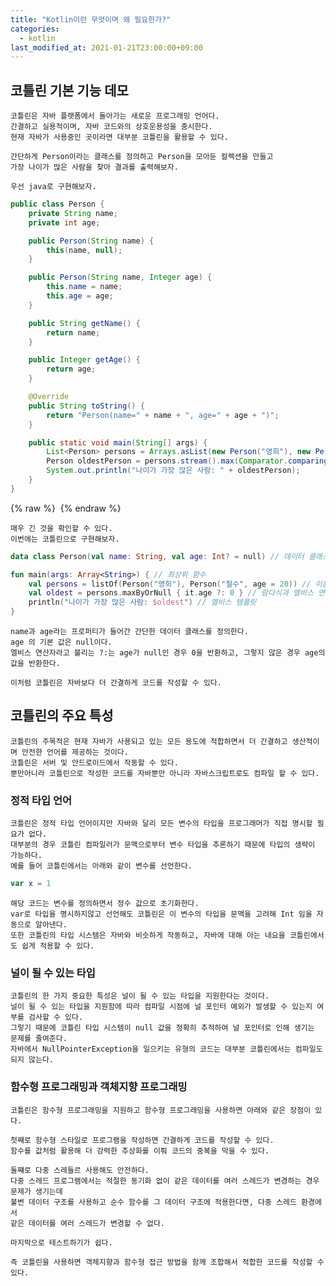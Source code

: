 ```yaml
---
title: "Kotlin이란 무엇이며 왜 필요한가?"
categories: 
  - kotlin
last_modified_at: 2021-01-21T23:00:00+09:00
---
```


## 코틀린 기본 기능 데모
    코틀린은 자바 플랫폼에서 돌아가는 새로운 프로그래밍 언어다.
    간결하고 실용적이며, 자바 코드와의 상호운용성을 중시한다.
    현재 자바가 사용중인 곳이라면 대부분 코틀린을 활용할 수 있다.
    
    간단하게 Person이라는 클래스를 정의하고 Person을 모아둔 컬렉션을 만들고
    가장 나이가 많은 사람을 찾아 결과를 출력해보자.
    
    우선 java로 구현해보자.    
    
```java
public class Person {
    private String name;
    private int age;

    public Person(String name) {
        this(name, null);
    }

    public Person(String name, Integer age) {
        this.name = name;
        this.age = age;
    }

    public String getName() {
        return name;
    }

    public Integer getAge() {
        return age;
    }

    @Override
    public String toString() {
        return "Person(name=" + name + ", age=" + age + ")";
    }

    public static void main(String[] args) {
        List<Person> persons = Arrays.asList(new Person("영희"), new Person("철수", 20));
        Person oldestPerson = persons.stream().max(Comparator.comparingInt(Person::getAge)).orElseThrow();
        System.out.println("나이가 가장 많은 사람: " + oldestPerson);
    }
}
```

{% raw %} <img src="https://chohongjae.github.io/assets/img/20210121코틀린이란무엇인가/javaresult.png" alt=""> {% endraw %}

    매우 긴 것을 확인할 수 있다.
    이번에는 코틀린으로 구현해보자.
    

```kotlin
data class Person(val name: String, val age: Int? = null) // 데이터 클래스, 널이될 수 있는 타입과 디폴트 값

fun main(args: Array<String>) { // 최상위 함수
    val persons = listOf(Person("영희"), Person("철수", age = 20)) // 이름붙은 파라미터
    val oldest = persons.maxByOrNull { it.age ?: 0 } // 람다식과 엘비스 연산자
    println("나이가 가장 많은 사람: $oldest") // 엘비스 템플릿
}
```

    name과 age라는 프로퍼티가 들어간 간단한 데이터 클래스를 정의한다.
    age 의 기본 값은 null이다.
    엘비스 연산자라고 불리는 ?:는 age가 null인 경우 0을 반환하고, 그렇지 않은 경우 age의 값을 반환한다.
    
    이처럼 코틀린은 자바보다 더 간결하게 코드를 작성할 수 있다.
    
## 코틀린의 주요 특성
    코틀린의 주목적은 현재 자바가 사용되고 있는 모든 용도에 적합하면서 더 간결하고 생산적이며 안전한 언어를 제공하는 것이다.
    코틀린은 서버 및 안드로이드에서 작동할 수 있다.
    뿐만아니라 코틀린으로 작성한 코드를 자바뿐만 아니라 자바스크립트로도 컴파일 할 수 있다.
    
### 정적 타입 언어
    코틀린은 정적 타입 언어이지만 자바와 달리 모든 변수의 타입을 프로그래머가 직접 명시할 필요가 없다.
    대부분의 경우 코틀린 컴파일러가 문맥으로부터 변수 타입을 추론하기 때문에 타입의 생략이 가능하다.
    예를 들어 코틀린에서는 아래와 같이 변수를 선언한다.
    
```kotlin
var x = 1
```    
    
    해당 코드는 변수를 정의하면서 정수 값으로 초기화한다.
    var로 타입을 명시하지않고 선언해도 코틀린은 이 변수의 타입을 문맥을 고려해 Int 임을 자동으로 알아낸다.
    또한 코틀린의 타입 시스템은 자바와 비슷하게 작동하고, 자바에 대해 아는 내요을 코틀린에서도 쉽게 적용할 수 있다.

### 널이 될 수 있는 타입    
    코틀린의 한 가지 중요한 특성은 널이 될 수 있는 타입을 지원한다는 것이다.
    널이 될 수 있는 타입을 지원함에 따라 컴파일 시점에 널 포인터 예외가 발생할 수 있는지 여부를 검사할 수 있다.
    그렇기 때문에 코틀린 타입 시스템이 null 값을 정확히 추적하여 널 포인터로 인해 생기는 문제를 줄여준다.
    자바에서 NullPointerException을 일으키는 유형의 코드는 대부분 코틀린에서는 컴파일도 되지 않는다.


### 함수형 프로그래밍과 객체지향 프로그래밍
    코틀린은 함수형 프로그래밍을 지원하고 함수형 프로그래밍을 사용하면 아래와 같은 장점이 있다.
    
    첫째로 함수형 스타일로 프로그램을 작성하면 간결하게 코드를 작성할 수 있다.
    함수를 값처럼 활용해 더 강력한 추상화를 이뤄 코드의 중복을 막을 수 있다.
    
    둘쨰로 다중 스레들르 사용해도 안전하다.
    다중 스레드 프로그램에서는 적절한 동기화 없이 같은 데이터를 여러 스레드가 변경하는 경우 문제가 생기는데
    불변 데이터 구조를 사용하고 순수 함수를 그 데이터 구조에 적용한다면, 다중 스레드 환경에서
    같은 데이터를 여러 스레드가 변경할 수 없다.
    
    마지막으로 테스트하기가 쉽다.
    
    즉 코틀린을 사용하면 객체지향과 함수형 접근 방법을 함께 조합해서 적합한 코드를 작성할 수 있다.
